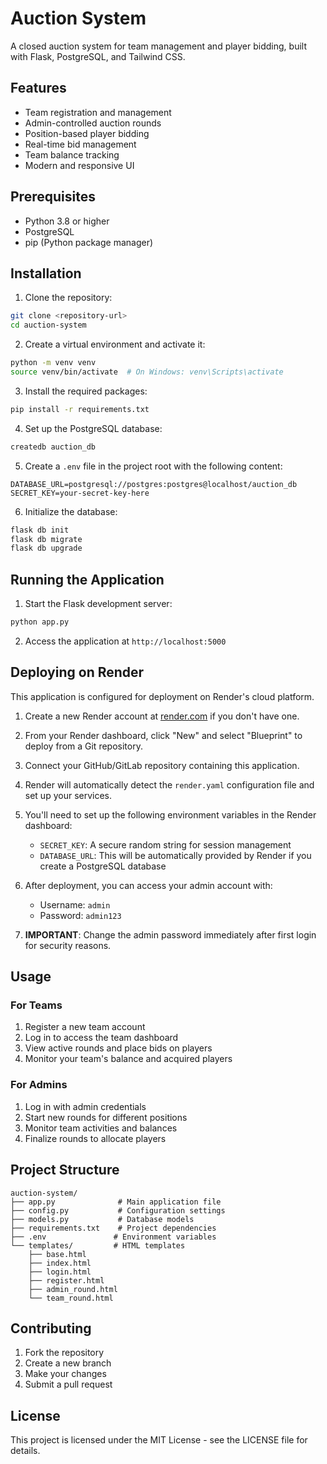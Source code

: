 # Auction System

A closed auction system for team management and player bidding, built with Flask, PostgreSQL, and Tailwind CSS.

## Features

- Team registration and management
- Admin-controlled auction rounds
- Position-based player bidding
- Real-time bid management
- Team balance tracking
- Modern and responsive UI

## Prerequisites

- Python 3.8 or higher
- PostgreSQL
- pip (Python package manager)

## Installation

1. Clone the repository:
```bash
git clone <repository-url>
cd auction-system
```

2. Create a virtual environment and activate it:
```bash
python -m venv venv
source venv/bin/activate  # On Windows: venv\Scripts\activate
```

3. Install the required packages:
```bash
pip install -r requirements.txt
```

4. Set up the PostgreSQL database:
```bash
createdb auction_db
```

5. Create a `.env` file in the project root with the following content:
```
DATABASE_URL=postgresql://postgres:postgres@localhost/auction_db
SECRET_KEY=your-secret-key-here
```

6. Initialize the database:
```bash
flask db init
flask db migrate
flask db upgrade
```

## Running the Application

1. Start the Flask development server:
```bash
python app.py
```

2. Access the application at `http://localhost:5000`

## Deploying on Render

This application is configured for deployment on Render's cloud platform.

1. Create a new Render account at [render.com](https://render.com) if you don't have one.

2. From your Render dashboard, click "New" and select "Blueprint" to deploy from a Git repository.

3. Connect your GitHub/GitLab repository containing this application.

4. Render will automatically detect the `render.yaml` configuration file and set up your services.

5. You'll need to set up the following environment variables in the Render dashboard:
   - `SECRET_KEY`: A secure random string for session management
   - `DATABASE_URL`: This will be automatically provided by Render if you create a PostgreSQL database

6. After deployment, you can access your admin account with:
   - Username: `admin`
   - Password: `admin123`

7. **IMPORTANT**: Change the admin password immediately after first login for security reasons.

## Usage

### For Teams
1. Register a new team account
2. Log in to access the team dashboard
3. View active rounds and place bids on players
4. Monitor your team's balance and acquired players

### For Admins
1. Log in with admin credentials
2. Start new rounds for different positions
3. Monitor team activities and balances
4. Finalize rounds to allocate players

## Project Structure

```
auction-system/
├── app.py              # Main application file
├── config.py           # Configuration settings
├── models.py           # Database models
├── requirements.txt    # Project dependencies
├── .env               # Environment variables
└── templates/         # HTML templates
    ├── base.html
    ├── index.html
    ├── login.html
    ├── register.html
    ├── admin_round.html
    └── team_round.html
```

## Contributing

1. Fork the repository
2. Create a new branch
3. Make your changes
4. Submit a pull request

## License

This project is licensed under the MIT License - see the LICENSE file for details. 